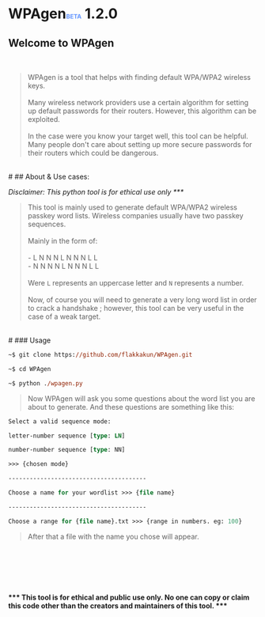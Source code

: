 # WPAgen<span style="font-size: 12px; color: rgba(100, 150, 255)">BETA</span> 1.2.0

## Welcome to WPAgen

<br>

> WPAgen is a tool that helps with finding default WPA/WPA2 wireless keys.<br><br> Many wireless network providers use a certain algorithm for setting up default passwords for their routers. However, this algorithm can be exploited.<br><br>In the case were you know your target well, this tool can be helpful. Many people don't care about setting up more secure passwords for their routers which could be dangerous.
<br>
#
## About & Use cases:
<br>

*Disclaimer: This python tool is for ethical use only \*\*\**
> This tool is mainly used to generate default WPA/WPA2 wireless passkey word lists. Wireless companies usually have two passkey sequences.<br><br> Mainly in the form of:<br><br> - L N N N L N N N L L<br> - N N N N L N N N L L<br><br>Were `L` represents an uppercase letter and `N` represents a number.<br><br>Now, of course you will need to generate a very long word list in order to crack a handshake ; however, this tool can be very useful in the case of a weak target.
<br>
#
### Usage
<br>

```ps
~$ git clone https://github.com/flakkakun/WPAgen.git

~$ cd WPAgen

~$ python ./wpagen.py
```

> Now WPAgen will ask you some questions about the word list you are about to generate. And these questions are something like this:<br>

```ps
Select a valid sequence mode:    

letter-number sequence [type: LN]

number-number sequence [type: NN]

>>> {chosen mode}

---------------------------------------

Choose a name for your wordlist >>> {file name}

---------------------------------------

Choose a range for {file name}.txt >>> {range in numbers. eg: 100}
```

> After that a file with the name you chose will appear.<br>

<br>

#

<br>

#### \*\*\* This tool is for ethical and public use only. No one can copy or claim this code other than the creators and maintainers of this tool. \*\*\*
